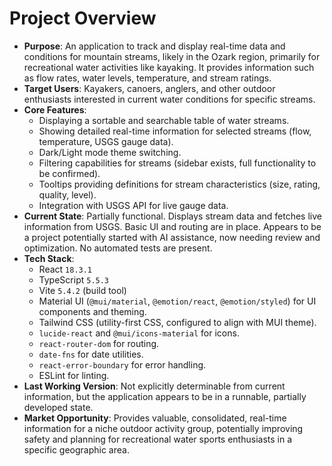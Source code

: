 # Project Overview

- **Purpose**: An application to track and display real-time data and conditions for mountain streams, likely in the Ozark region, primarily for recreational water activities like kayaking. It provides information such as flow rates, water levels, temperature, and stream ratings.
- **Target Users**: Kayakers, canoers, anglers, and other outdoor enthusiasts interested in current water conditions for specific streams.
- **Core Features**:
  - Displaying a sortable and searchable table of water streams.
  - Showing detailed real-time information for selected streams (flow, temperature, USGS gauge data).
  - Dark/Light mode theme switching.
  - Filtering capabilities for streams (sidebar exists, full functionality to be confirmed).
  - Tooltips providing definitions for stream characteristics (size, rating, quality, level).
  - Integration with USGS API for live gauge data.
- **Current State**: Partially functional. Displays stream data and fetches live information from USGS. Basic UI and routing are in place. Appears to be a project potentially started with AI assistance, now needing review and optimization. No automated tests are present.
- **Tech Stack**:
  - React `18.3.1`
  - TypeScript `5.5.3`
  - Vite `5.4.2` (build tool)
  - Material UI (`@mui/material`, `@emotion/react`, `@emotion/styled`) for UI components and theming.
  - Tailwind CSS (utility-first CSS, configured to align with MUI theme).
  - `lucide-react` and `@mui/icons-material` for icons.
  - `react-router-dom` for routing.
  - `date-fns` for date utilities.
  - `react-error-boundary` for error handling.
  - ESLint for linting.
- **Last Working Version**: Not explicitly determinable from current information, but the application appears to be in a runnable, partially developed state.
- **Market Opportunity**: Provides valuable, consolidated, real-time information for a niche outdoor activity group, potentially improving safety and planning for recreational water sports enthusiasts in a specific geographic area.

```

```
